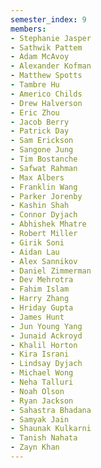 ```yaml
---
semester_index: 9
members:
- Stephanie Jasper
- Sathwik Pattem
- Adam McAvoy
- Alexander Kofman
- Matthew Spotts
- Tambre Hu
- Americo Childs
- Drew Halverson
- Eric Zhou
- Jacob Berry
- Patrick Day
- Sam Erickson
- Sangone Jung
- Tim Bostanche
- Safwat Rahman
- Max Albers
- Franklin Wang
- Parker Jorenby
- Kashin Shah
- Connor Dyjach
- Abhishek Mhatre
- Robert Miller
- Girik Soni
- Aidan Lau
- Alex Sannikov
- Daniel Zimmerman
- Dev Mehrotra
- Fahim Islam
- Harry Zhang
- Hriday Gupta
- James Hunt
- Jun Young Yang
- Junaid Ackroyd
- Khalil Horton
- Kira Israni
- Lindsay Dyjach
- Michael Wong
- Neha Talluri
- Noah Olson
- Ryan Jackson
- Sahastra Bhadana
- Samyak Jain
- Shaunak Kulkarni
- Tanish Nahata
- Zayn Khan
---
```

